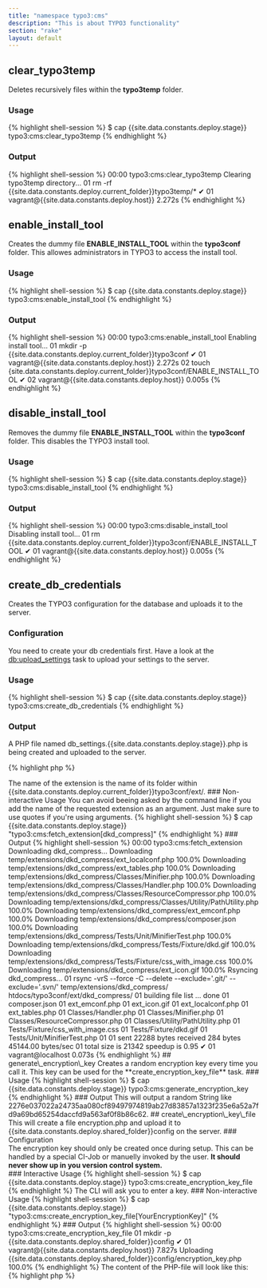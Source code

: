 ```yaml
---
title: "namespace typo3:cms"
description: "This is about TYPO3 functionality"
section: "rake"
layout: default
---
```



## clear\_typo3temp

Deletes recursively files within the **typo3temp** folder.

### Usage

{% highlight shell-session %}
$ cap {{site.data.constants.deploy.stage}} typo3:cms:clear_typo3temp
{% endhighlight %}

### Output

{% highlight shell-session %}
00:00 typo3:cms:clear_typo3temp
      Clearing typo3temp directory...
      01 rm -rf {{site.data.constants.deploy.current_folder}}typo3temp/*
      ✔ 01 vagrant@{{site.data.constants.deploy.host}} 2.272s
{% endhighlight %}

## enable\_install\_tool

Creates the dummy file **ENABLE\_INSTALL\_TOOL** within the **typo3conf** folder. This allowes administrators in TYPO3 to access the install tool.

### Usage

{% highlight shell-session %}
$ cap {{site.data.constants.deploy.stage}} typo3:cms:enable_install_tool
{% endhighlight %}

### Output

{% highlight shell-session %}
00:00 typo3:cms:enable_install_tool
      Enabling install tool...
      01 mkdir -p {{site.data.constants.deploy.current_folder}}typo3conf
    ✔ 01 vagrant@{{site.data.constants.deploy.host}} 2.272s
      02 touch {site.data.constants.deploy.current_folder}}typo3conf/ENABLE_INSTALL_TOOL
    ✔ 02 vagrant@{{site.data.constants.deploy.host}} 0.005s
{% endhighlight %}

## disable\_install\_tool

Removes the dummy file **ENABLE\_INSTALL\_TOOL** within the **typo3conf** folder. This disables the TYPO3 install tool.

### Usage

{% highlight shell-session %}
$ cap {{site.data.constants.deploy.stage}} typo3:cms:disable_install_tool
{% endhighlight %}

### Output

{% highlight shell-session %}
00:00 typo3:cms:disable_install_tool
      Disabling install tool...
      01 rm {{site.data.constants.deploy.current_folder}}typo3conf/ENABLE_INSTALL_TOOL
    ✔ 01 vagrant@{{site.data.constants.deploy.host}} 0.005s
{% endhighlight %}


## create\_db\_credentials

Creates the TYPO3 configuration for the database and uploads it to the server. 



### Configuration

You need to create your db credentials first. Have a look at the <a href="/rake/dkdeploy-core/db.html#uploadsettings">db:upload_settings</a> task to upload your settings to the server.

### Usage

{% highlight shell-session %}
$ cap {{site.data.constants.deploy.stage}} typo3:cms:create_db_credentials
{% endhighlight %}

### Output

A PHP file named db_settings.{{site.data.constants.deploy.stage}}.php is being created and uploaded to the server.

{% highlight php %}
<?php
$GLOBALS['TYPO3_CONF_VARS']['DB']['database'] = '{{site.data.constants.mysql.database}}';
$GLOBALS['TYPO3_CONF_VARS']['DB']['host'] = '{{site.data.constants.mysql.host}}';
$GLOBALS['TYPO3_CONF_VARS']['DB']['username'] = '{{site.data.constants.mysql.username}}';
$GLOBALS['TYPO3_CONF_VARS']['DB']['password'] = '{{site.data.constants.mysql.password}}';
$GLOBALS['TYPO3_CONF_VARS']['DB']['port'] = {{site.data.constants.mysql.port}};
{% endhighlight %}

{% highlight shell-session %}
00:00 typo3:cms:create_db_credentials
      Downloading db_settings.dev.yaml 100.0%
      Uploading {{site.data.constants.deploy.shared_path}}config/db_settings.{{site.data.constants.deploy.stage}}.php 100.0%
{% endhighlight %}

## fetch\_extension

Download an extension via rsync to your local workspace. This task supports interaction.

### Interactive Usage

{% highlight shell-session %}
$ cap {{site.data.constants.deploy.stage}} typo3:cms:fetch_extension
{% endhighlight %}

You will be asked for the name of the extension:

{% highlight shell-session %}
Please enter name of extension
{% endhighlight %}

<div class="callout warning">
The name of the extension is the name of its folder within {{site.data.constants.deploy.current_folder}}typo3conf/ext/.
</div>

### Non-interactive Usage

You can avoid beeing asked by the command line if you add the name of the requested extension as an argument. Just make sure to use quotes if you're using arguments.

{% highlight shell-session %}
$ cap {{site.data.constants.deploy.stage}} "typo3:cms:fetch_extension[dkd_compress]"
{% endhighlight %}

### Output

{% highlight shell-session %}
00:00 typo3:cms:fetch_extension
      Downloading dkd_compress...
      Downloading temp/extensions/dkd_compress/ext_localconf.php 100.0%
      Downloading temp/extensions/dkd_compress/ext_tables.php 100.0%
      Downloading temp/extensions/dkd_compress/Classes/Minifier.php 100.0%
      Downloading temp/extensions/dkd_compress/Classes/Handler.php 100.0%
      Downloading temp/extensions/dkd_compress/Classes/ResourceCompressor.php 100.0%
      Downloading temp/extensions/dkd_compress/Classes/Utility/PathUtility.php 100.0%
      Downloading temp/extensions/dkd_compress/ext_emconf.php 100.0%
      Downloading temp/extensions/dkd_compress/composer.json 100.0%
      Downloading temp/extensions/dkd_compress/Tests/Unit/MinifierTest.php 100.0%
      Downloading temp/extensions/dkd_compress/Tests/Fixture/dkd.gif 100.0%
      Downloading temp/extensions/dkd_compress/Tests/Fixture/css_with_image.css 100.0%
      Downloading temp/extensions/dkd_compress/ext_icon.gif 100.0%
      Rsyncing dkd_compress...
      01 rsync -vrS --force -C --delete --exclude='.git/' --exclude='.svn/' temp/extensions/dkd_compress/ htdocs/typo3conf/ext/dkd_compress/
      01 building file list ... done
      01 composer.json
      01 ext_emconf.php
      01 ext_icon.gif
      01 ext_localconf.php
      01 ext_tables.php
      01 Classes/Handler.php
      01 Classes/Minifier.php
      01 Classes/ResourceCompressor.php
      01 Classes/Utility/PathUtility.php
      01 Tests/Fixture/css_with_image.css
      01 Tests/Fixture/dkd.gif
      01 Tests/Unit/MinifierTest.php
      01
      01 sent 22288 bytes  received 284 bytes  45144.00 bytes/sec
      01 total size is 21342  speedup is 0.95
    ✔ 01 vagrant@localhost 0.073s
{% endhighlight %}

## generate\_encryption\_key

Creates a random encryption key every time you call it. This key can be used for the **create_encryption_key_file** task.

### Usage

{% highlight shell-session %}
$ cap {{site.data.constants.deploy.stage}} typo3:cms:generate_encryption_key
{% endhighlight %}

### Output

This will output a random String like 2276e037022a24735aa080cf89497974819ab27d83857a1323f235e6a52a7fd9a69bd65254daccfd9a563af0f8b86c62.

## create\_encryption\_key\_file

This will create a file encryption.php and upload it to {{site.data.constants.deploy.shared_folder}}config on the server.

### Configuration

<div class="callout warning">
The encryption key should only be created once during setup. This can be handled by a special CI-Job or manuelly invoked by the user. <b>It should never show up in you version control system.</b>
</div>

### Interactive Usage

{% highlight shell-session %}
$ cap {{site.data.constants.deploy.stage}} typo3:cms:create_encryption_key_file
{% endhighlight %}

The CLI will ask you to enter a key.

### Non-interactive Usage

{% highlight shell-session %}
$ cap {{site.data.constants.deploy.stage}} "typo3:cms:create_encryption_key_file[YourEncryptionKey]"
{% endhighlight %}

### Output

{% highlight shell-session %}
00:00 typo3:cms:create_encryption_key_file
      01 mkdir -p {{site.data.constants.deploy.shared_folder}}config
    ✔ 01 vagrant@{{site.data.constants.deploy.host}} 7.827s
      Uploading {{site.data.constants.deploy.shared_folder}}config/encryption_key.php 100.0%
{% endhighlight %}

The content of the PHP-file will look like this:
{% highlight php %}
<?php $GLOBALS['TYPO3_CONF_VARS']['SYS']['encryptionKey'] = 'YourEncryptionKey';
{% endhighlight %}

## create\_install\_tool\_password\_file

Creates a password for the TYPO Install Tool and uploads it to the server.

### Interactive Usage

{% highlight shell-session %}
$ cap {{site.data.constants.deploy.stage}} typo3:cms:create_install_tool_password_file
{% endhighlight %}

The CLI will ask you to enter a key.

### Non-interactive Usage

{% highlight shell-session %}
$ cap {{site.data.constants.deploy.stage}} "typo3:cms:create_install_tool_password_file[INSTALL_TOOL_PASSWORD]"
{% endhighlight %}

### Output

{% highlight shell-session %}
00:00 typo3:cms:create_install_tool_password_file
      01 mkdir -p {{site.data.constants.deploy.shared_folder}}config
{% endhighlight %}

## add\_admin\_user

Adds a an admin user to the TYPO3 installation on the server.

### Interactive Usage

{% highlight shell-session %}
$ cap {{site.data.constants.deploy.stage}} typo3:cms:add_admin_user
{% endhighlight %}

### Output

{% highlight shell-session %}
00:00 typo3:cms:add_admin_user
      Downloading db_settings.dev.yaml 100.0%
      01 mkdir -p {{site.data.constants.deploy.shared_path}}config
    ✔ 01 vagrant@{{site.data.constants.deploy.host}} 0.041s
      02 rm -rf {{site.data.constants.deploy.shared_path}}config/be-admin-user-dev.sql
    ✔ 02 vagrant@{{site.data.constants.deploy.host}} 0.004s
      Uploading {{site.data.constants.deploy.shared_path}}config/be-admin-user-dev.sql 100.0%
      03 mysql --default-character-set=utf8 -u typo3 -p -h 127.0.0.1 -P 3306 typo3_cms_standard_dev -e 'source {{site.data.constants.deploy.shared_path}}config/be-admin-user-dev.sql'
      03 Enter password:
    ✔ 03 vagrant@{{site.data.constants.deploy.host}} 0.011s
    ✔ 02 vagrant@{{site.data.constants.deploy.host}} 0.003s
{% endhighlight %}

